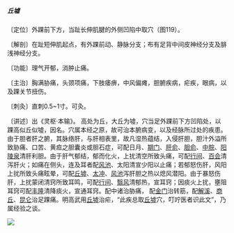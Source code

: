 ##### 丘墟

〔定位〕外踝前下方，当趾长伸肌腱的外侧凹陷中取穴（图119）。

〔解剖〕在趾短伸肌起点，有外踝前动、静脉分支；布有足背中间皮神经分支及腓浅神经分支。

〔功能〕理气开郁，消肿止痛。

〔主治〕胸满胁痛，头颈项痛，下肢痿痹，中风偏瘫，胆腑疾病，疟疾，眼病，以及踝关节扭伤。

〔刺灸〕直刺0.5~1寸。可灸。

〔讲述〕出《灵枢·本输》。 高处为丘，大丘为墟，穴当足外踝前下方凹陷处，以踝高似丘似墟，因名。穴属本经之原，故可治本腑病变，以及经脉所过处的疾患。由于胆者肝之腑，其脉络肝，与肝相表里，故凡湿热蕴结，入侵肝胆，胆汁外溢所致胁痛、口苦、黄疸之胆囊炎或胆石症，可配日月、[期门](https://www.gmzyjc.com/read/zjs/zjs3.1.9-12-0.0.4.3.14.md)、[肝俞](https://www.gmzyjc.com/read/zjs/zjs3.1.7-8-0.0.1.3.18.md)、[胆俞](https://www.gmzyjc.com/read/zjs/zjs3.1.7-8-0.0.1.3.19.md)、[中脘](https://www.gmzyjc.com/read/zjs/zjs3.2.1-0.1.1.3.11.md)、[阳陵泉](https://www.gmzyjc.com/read/zjs/zjs3.1.9-12-0.0.3.3.34.md)清肝利胆。由于肝气郁结，郁而化火，上扰清空所致头痛，可配[行间](https://www.gmzyjc.com/read/zjs/zjs3.1.9-12-0.0.4.3.2.md)、[百会](https://www.gmzyjc.com/read/zjs/zjs3.2.2-0.0.1.3.20.md)清泻肝火；如痛在侧头，连及耳者配[风池](https://www.gmzyjc.com/read/zjs/zjs3.1.9-12-0.0.3.3.20.md)、太阳清宣少阳以止痛；若郁怒伤肝，风阳上扰所致头痛眩晕，可配[丘墟](https://www.gmzyjc.com/read/zjs/zjs3.1.9-12-0.0.3.3.40.md)、[太冲](https://www.gmzyjc.com/read/zjs/zjs3.1.9-12-0.0.4.3.3.md)、[风池](https://www.gmzyjc.com/read/zjs/zjs3.1.9-12-0.0.3.3.20.md)泻肝胆之热以熄风潜阳。由于暴怒伤肝，上扰蒙闭清窍所致耳鸣，可配[行间](https://www.gmzyjc.com/read/zjs/zjs3.1.9-12-0.0.4.3.2.md)、[翳风](https://www.gmzyjc.com/read/zjs/zjs3.1.9-12-0.0.2.3.17.md)清郁热，宣耳窍；因痰火上扰，壅阻耳窍可配[丰隆](https://www.gmzyjc.com/read/zjs/zjs3.1.1-3-0.1.3.3.40.md)清降痰火，宣通耳窍。配中诸治胁痛， 配[金门](https://www.gmzyjc.com/read/zjs/zjs3.1.7-8-0.0.1.3.63.md)治转筋，配[解溪](https://www.gmzyjc.com/read/zjs/zjs3.1.1-3-0.1.3.3.41.md)、[商丘](https://www.gmzyjc.com/read/zjs/zjs3.1.4-6-0.0.1.3.5.md)、[昆仑](https://www.gmzyjc.com/read/zjs/zjs3.1.7-8-0.0.1.3.60.md)治足踝痛。明高武用[丘墟](https://www.gmzyjc.com/read/zjs/zjs3.1.9-12-0.0.3.3.40.md)治疟，“此疾总取[丘墟](https://www.gmzyjc.com/read/zjs/zjs3.1.9-12-0.0.3.3.40.md)穴，叮咛医者识此文”，乃属经验之谈。

![](img/图119.jpg)
